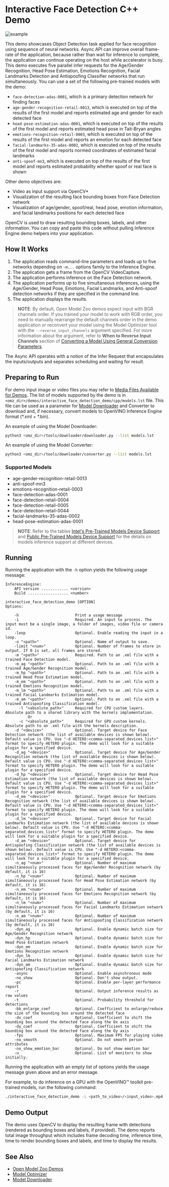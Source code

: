 # Interactive Face Detection C++ Demo

![example](../interactive_face_detection.gif)

This demo showcases Object Detection task applied for face recognition using sequence of neural networks.
Async API can improve overall frame-rate of the application, because rather than wait for inference to complete,
the application can continue operating on the host while accelerator is busy.
This demo executes five parallel infer requests for the Age/Gender Recognition, Head Pose Estimation, Emotions Recognition, Facial Landmarks Detection and Antispoofing Classifier networks that run simultaneously. You can use a set of the following pre-trained models with the demo:

* `face-detection-adas-0001`, which is a primary detection network for finding faces
* `age-gender-recognition-retail-0013`, which is executed on top of the results of the first model and reports estimated age and gender for each detected face
* `head-pose-estimation-adas-0001`, which is executed on top of the results of the first model and reports estimated head pose in Tait-Bryan angles
* `emotions-recognition-retail-0003`, which is executed on top of the results of the first model and reports an emotion for each detected face
* `facial-landmarks-35-adas-0002`, which is executed on top of the results of the first model and reports normed coordinates of estimated facial landmarks
* `anti-spoof-mn3`, which is executed on top of the results of the first model and reports estimated probability whether spoof or real face is shown

Other demo objectives are:

* Video as input support via OpenCV\*
* Visualization of the resulting face bounding boxes from Face Detection network
* Visualization of age/gender, spoof/real, head pose, emotion information, and facial landmarks positions for each detected face

OpenCV is used to draw resulting bounding boxes, labels, and other information. You can copy and paste this code without pulling Inference Engine demo helpers into your application.

## How It Works

1. The application reads command-line parameters and loads up to five networks depending on `-m...` options family to the Inference
Engine.
2. The application gets a frame from the OpenCV VideoCapture.
3. The application performs inference on the Face Detection network.
4. The application performs up to five simultaneous inferences, using the Age/Gender, Head Pose, Emotions, Facial Landmarks, and Anti-spoof detection networks if they are specified in the command line.
5. The application displays the results.

> **NOTE**: By default, Open Model Zoo demos expect input with BGR channels order. If you trained your model to work with RGB order, you need to manually rearrange the default channels order in the demo application or reconvert your model using the Model Optimizer tool with the `--reverse_input_channels` argument specified. For more information about the argument, refer to **When to Reverse Input Channels** section of [Converting a Model Using General Conversion Parameters](https://docs.openvinotoolkit.org/latest/_docs_MO_DG_prepare_model_convert_model_Converting_Model_General.html).

The Async API operates with a notion of the Infer Request that encapsulates the inputs/outputs and separates scheduling and waiting for result.

## Preparing to Run

For demo input image or video files you may refer to [Media Files Available for Demos](../../README.md#Media-Files-Available-for-Demos).
The list of models supported by the demo is in `<omz_dir>/demos/interactive_face_detection_demo/cpp/models.lst` file.
This file can be used as a parameter for [Model Downloader](../../../tools/downloader/README.md) and Converter to download and, if necessary, convert models to OpenVINO Inference Engine format (\*.xml + \*.bin).

An example of using the Model Downloader:

```sh
python3 <omz_dir>/tools/downloader/downloader.py --list models.lst
```

An example of using the Model Converter:

```sh
python3 <omz_dir>/tools/downloader/converter.py --list models.lst
```

### Supported Models

* age-gender-recognition-retail-0013
* anti-spoof-mn3
* emotions-recognition-retail-0003
* face-detection-adas-0001
* face-detection-retail-0004
* face-detection-retail-0005
* face-detection-retail-0044
* facial-landmarks-35-adas-0002
* head-pose-estimation-adas-0001

> **NOTE**: Refer to the tables [Intel's Pre-Trained Models Device Support](../../../models/intel/device_support.md) and [Public Pre-Trained Models Device Support](../../../models/public/device_support.md) for the details on models inference support at different devices.

## Running

Running the application with the `-h` option yields the following usage message:

```
InferenceEngine:
    API version ............ <version>
    Build .................. <number>

interactive_face_detection_demo [OPTION]
Options:

    -h                         Print a usage message
    -i                         Required. An input to process. The input must be a single image, a folder of images, video file or camera id.
    -loop                      Optional. Enable reading the input in a loop.
    -o "<path>"                Optional. Name of output to save.
    -limit "<num>"             Optional. Number of frames to store in output. If 0 is set, all frames are stored.
    -m "<path>"                Required. Path to an .xml file with a trained Face Detection model.
    -m_ag "<path>"             Optional. Path to an .xml file with a trained Age/Gender Recognition model.
    -m_hp "<path>"             Optional. Path to an .xml file with a trained Head Pose Estimation model.
    -m_em "<path>"             Optional. Path to an .xml file with a trained Emotions Recognition model.
    -m_lm "<path>"             Optional. Path to an .xml file with a trained Facial Landmarks Estimation model.
    -m_am "<path>"             Optional. Path to an .xml file with a trained Antispoofing Classification model.
      -l "<absolute_path>"     Required for CPU custom layers. Absolute path to a shared library with the kernels implementation.
          Or
      -c "<absolute_path>"     Required for GPU custom kernels. Absolute path to an .xml file with the kernels description.
    -d "<device>"              Optional. Target device for Face Detection network (the list of available devices is shown below). Default value is CPU. Use "-d HETERO:<comma-separated_devices_list>" format to specify HETERO plugin. The demo will look for a suitable plugin for a specified device.
    -d_ag "<device>"           Optional. Target device for Age/Gender Recognition network (the list of available devices is shown below). Default value is CPU. Use "-d HETERO:<comma-separated_devices_list>" format to specify HETERO plugin. The demo will look for a suitable plugin for a specified device.
    -d_hp "<device>"           Optional. Target device for Head Pose Estimation network (the list of available devices is shown below). Default value is CPU. Use "-d HETERO:<comma-separated_devices_list>" format to specify HETERO plugin. The demo will look for a suitable plugin for a specified device.
    -d_em "<device>"           Optional. Target device for Emotions Recognition network (the list of available devices is shown below). Default value is CPU. Use "-d HETERO:<comma-separated_devices_list>" format to specify HETERO plugin. The demo will look for a suitable plugin for a specified device.
    -d_lm "<device>"           Optional. Target device for Facial Landmarks Estimation network (the list of available devices is shown below). Default value is CPU. Use "-d HETERO:<comma-separated_devices_list>" format to specify HETERO plugin. The demo will look for a suitable plugin for a specified device.
    -d_am "<device>"           Optional. Target device for Antispoofing Classification network (the list of available devices is shown below). Default value is CPU. Use "-d HETERO:<comma-separated_devices_list>" format to specify HETERO plugin. The demo will look for a suitable plugin for a specified device.
    -n_ag "<num>"              Optional. Number of maximum simultaneously processed faces for Age/Gender Recognition network (by default, it is 16)
    -n_hp "<num>"              Optional. Number of maximum simultaneously processed faces for Head Pose Estimation network (by default, it is 16)
    -n_em "<num>"              Optional. Number of maximum simultaneously processed faces for Emotions Recognition network (by default, it is 16)
    -n_lm "<num>"              Optional. Number of maximum simultaneously processed faces for Facial Landmarks Estimation network (by default, it is 16)
    -n_am "<num>"              Optional. Number of maximum simultaneously processed faces for Antispoofing Classification network (by default, it is 16)
    -dyn_ag                    Optional. Enable dynamic batch size for Age/Gender Recognition network
    -dyn_hp                    Optional. Enable dynamic batch size for Head Pose Estimation network
    -dyn_em                    Optional. Enable dynamic batch size for Emotions Recognition network
    -dyn_lm                    Optional. Enable dynamic batch size for Facial Landmarks Estimation network
    -dyn_am                    Optional. Enable dynamic batch size for Antispoofing Classification network
    -async                     Optional. Enable asynchronous mode
    -no_show                   Optional. Don't show output.
    -pc                        Optional. Enable per-layer performance report
    -r                         Optional. Output inference results as raw values
    -t                         Optional. Probability threshold for detections
    -bb_enlarge_coef           Optional. Coefficient to enlarge/reduce the size of the bounding box around the detected face
    -dx_coef                   Optional. Coefficient to shift the bounding box around the detected face along the Ox axis
    -dy_coef                   Optional. Coefficient to shift the bounding box around the detected face along the Oy axis
    -fps                       Optional. Maximum FPS for playing video
    -no_smooth                 Optional. Do not smooth person attributes
    -no_show_emotion_bar       Optional. Do not show emotion bar
    -u                         Optional. List of monitors to show initially.
```

Running the application with an empty list of options yields the usage message given above and an error message.

For example, to do inference on a GPU with the OpenVINO&trade; toolkit pre-trained models, run the following command:

```sh
./interactive_face_detection_demo -i <path_to_video>/<input_video>.mp4 -m <path_to_model>/face-detection-adas-0001.xml -m_ag <path_to_model>/age-gender-recognition-retail-0013.xml -m_hp <path_to_model>/head-pose-estimation-adas-0001.xml -m_em <path_to_model>/emotions-recognition-retail-0003.xml -m_lm <path_to_model>/facial-landmarks-35-adas-0002.xml -m_am <path_to_model>/anti-spoof-mn3.xml -d GPU
```

## Demo Output

The demo uses OpenCV to display the resulting frame with detections (rendered as bounding boxes and labels, if provided).
The demo reports total image throughput which includes frame decoding time, inference time, time to render bounding boxes and labels, and time to display the results.

## See Also

* [Open Model Zoo Demos](../../README.md)
* [Model Optimizer](https://docs.openvinotoolkit.org/latest/_docs_MO_DG_Deep_Learning_Model_Optimizer_DevGuide.html)
* [Model Downloader](../../../tools/downloader/README.md)
